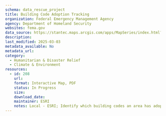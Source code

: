 ```yaml
---
schema: data_rescue_project 
title: Building Code Adoption Tracking
organization: Federal Emergency Management Agency
agency: Department of Homeland Security
websites: fema.gov
data_source: https://stantec.maps.arcgis.com/apps/MapSeries/index.html?appid=a053ac48343c4217ab4184bc8759c350
description: 
last_modified: 2025-03-03
metadata_available: No
metadata_url: 
category:
  - Humanitarian & Disaster Relief 
  - Climate & Environment 
resources:
  - id: 208
    url: 
    format: Interactive Map, PDF
    status: In Progress
    size: 
    download_date: 
    maintainer: ESRI
    notes: Local - ESRI; Identify which building codes an area has adopted by hazard risk, PDF fact sheets by region
---
```

